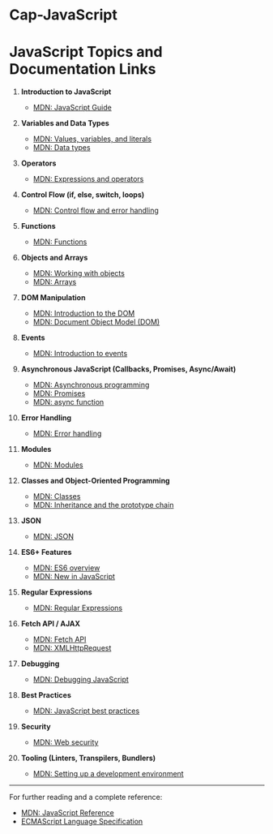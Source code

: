# Cap-JavaScript

# JavaScript Topics and Documentation Links

1. **Introduction to JavaScript**
   - [MDN: JavaScript Guide](https://developer.mozilla.org/en-US/docs/Web/JavaScript/Guide)

2. **Variables and Data Types**
   - [MDN: Values, variables, and literals](https://developer.mozilla.org/en-US/docs/Web/JavaScript/Guide/Grammar_and_types)
   - [MDN: Data types](https://developer.mozilla.org/en-US/docs/Web/JavaScript/Data_structures)

3. **Operators**
   - [MDN: Expressions and operators](https://developer.mozilla.org/en-US/docs/Web/JavaScript/Guide/Expressions_and_Operators)

4. **Control Flow (if, else, switch, loops)**
   - [MDN: Control flow and error handling](https://developer.mozilla.org/en-US/docs/Web/JavaScript/Guide/Control_flow_and_error_handling)

5. **Functions**
   - [MDN: Functions](https://developer.mozilla.org/en-US/docs/Web/JavaScript/Guide/Functions)

6. **Objects and Arrays**
   - [MDN: Working with objects](https://developer.mozilla.org/en-US/docs/Web/JavaScript/Guide/Working_with_Objects)
   - [MDN: Arrays](https://developer.mozilla.org/en-US/docs/Web/JavaScript/Reference/Global_Objects/Array)

7. **DOM Manipulation**
   - [MDN: Introduction to the DOM](https://developer.mozilla.org/en-US/docs/Web/API/Document_Object_Model/Introduction)
   - [MDN: Document Object Model (DOM)](https://developer.mozilla.org/en-US/docs/Web/API/Document_Object_Model)

8. **Events**
   - [MDN: Introduction to events](https://developer.mozilla.org/en-US/docs/Learn/JavaScript/Building_blocks/Events)

9. **Asynchronous JavaScript (Callbacks, Promises, Async/Await)**
   - [MDN: Asynchronous programming](https://developer.mozilla.org/en-US/docs/Learn/JavaScript/Asynchronous)
   - [MDN: Promises](https://developer.mozilla.org/en-US/docs/Web/JavaScript/Guide/Using_promises)
   - [MDN: async function](https://developer.mozilla.org/en-US/docs/Web/JavaScript/Reference/Statements/async_function)

10. **Error Handling**
    - [MDN: Error handling](https://developer.mozilla.org/en-US/docs/Web/JavaScript/Guide/Control_flow_and_error_handling#exception_handling_statements)

11. **Modules**
    - [MDN: Modules](https://developer.mozilla.org/en-US/docs/Web/JavaScript/Guide/Modules)

12. **Classes and Object-Oriented Programming**
    - [MDN: Classes](https://developer.mozilla.org/en-US/docs/Web/JavaScript/Reference/Classes)
    - [MDN: Inheritance and the prototype chain](https://developer.mozilla.org/en-US/docs/Web/JavaScript/Inheritance_and_the_prototype_chain)

13. **JSON**
    - [MDN: JSON](https://developer.mozilla.org/en-US/docs/Web/JavaScript/Reference/Global_Objects/JSON)

14. **ES6+ Features**
    - [MDN: ES6 overview](https://developer.mozilla.org/en-US/docs/Web/JavaScript/Reference/Operators/Destructuring_assignment)
    - [MDN: New in JavaScript](https://developer.mozilla.org/en-US/docs/Web/JavaScript/New_in_JavaScript)

15. **Regular Expressions**
    - [MDN: Regular Expressions](https://developer.mozilla.org/en-US/docs/Web/JavaScript/Guide/Regular_Expressions)

16. **Fetch API / AJAX**
    - [MDN: Fetch API](https://developer.mozilla.org/en-US/docs/Web/API/Fetch_API/Using_Fetch)
    - [MDN: XMLHttpRequest](https://developer.mozilla.org/en-US/docs/Web/API/XMLHttpRequest)

17. **Debugging**
    - [MDN: Debugging JavaScript](https://developer.mozilla.org/en-US/docs/Learn/JavaScript/First_steps/Debugging)

18. **Best Practices**
    - [MDN: JavaScript best practices](https://developer.mozilla.org/en-US/docs/Web/JavaScript/Guide/Grammar_and_types#best_practices)

19. **Security**
    - [MDN: Web security](https://developer.mozilla.org/en-US/docs/Web/Security)

20. **Tooling (Linters, Transpilers, Bundlers)**
    - [MDN: Setting up a development environment](https://developer.mozilla.org/en-US/docs/Learn/Tools_and_testing/Setting_up_a_development_environment)

---

For further reading and a complete reference:
- [MDN: JavaScript Reference](https://developer.mozilla.org/en-US/docs/Web/JavaScript/Reference)
- [ECMAScript Language Specification](https://tc39.es/ecma262/)
